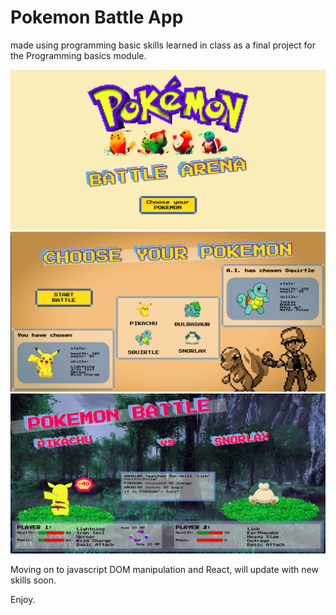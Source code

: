 # Pokemon Battle App

made using programming basic skills learned in class as a final project for the Programming basics module.

![Screenshot](images/screenshot_1.png)
![Screenshot](images/screenshot_2.png)
![Screenshot](images/screenshot_3.png)

Moving on to javascript DOM manipulation and React, will update with new skills soon.

Enjoy.

